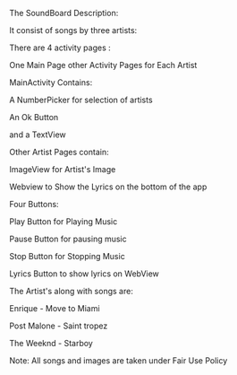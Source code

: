 The SoundBoard Description:


It consist of songs by three artists:

There are 4 activity pages :

One Main Page other Activity Pages for Each Artist

MainActivity Contains:

A NumberPicker for selection of artists

An Ok Button

and a TextView

Other Artist Pages contain:

ImageView for Artist's Image

Webview to Show the Lyrics on the bottom of the app

Four Buttons:

Play Button for Playing Music

Pause Button for pausing music

Stop Button for Stopping Music

Lyrics Button to show lyrics on WebView

The Artist's along with songs are:

Enrique - Move to Miami

Post Malone - Saint tropez

The Weeknd - Starboy

Note: All songs and images are taken under Fair Use Policy
 
